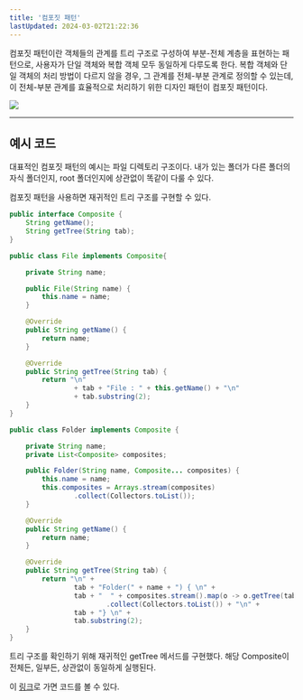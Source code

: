 ```yaml
---
title: '컴포짓 패턴'
lastUpdated: 2024-03-02T21:22:36
---
```

<p>컴포짓 패턴이란 객체들의 관계를 트리 구조로 구성하여 부분-전체 계층을 표현하는 패턴으로, 사용자가 단일 객체와 복합 객체 모두 동일하게 다루도록 한다. 복합 객체와 단일 객체의 처리 방법이 다르지 않을 경우, 그 관계를 전체-부분 관계로 정의할 수 있는데, 이 전체-부분 관계를 효율적으로 처리하기 위한 디자인 패턴이 컴포짓 패턴이다. </p>

<img src="https://t1.daumcdn.net/cfile/tistory/99E9FF455C84AF1E20">

---

## 예시 코드

<p>대표적인 컴포짓 패턴의 예시는 파일 디렉토리 구조이다. 내가 있는 폴더가 다른 폴더의 자식 폴더인지, root 폴더인지에 상관없이 똑같이 다룰 수 있다. </p>
<p>컴포짓 패턴을 사용하면 재귀적인 트리 구조를 구현할 수 있다.</p>

```java
public interface Composite {
    String getName();
    String getTree(String tab);
}
```

```java
public class File implements Composite{

    private String name;

    public File(String name) {
        this.name = name;
    }

    @Override
    public String getName() {
        return name;
    }

    @Override
    public String getTree(String tab) {
        return "\n"
                + tab + "File : " + this.getName() + "\n"
                + tab.substring(2);
    }
}
```

```java
public class Folder implements Composite {

    private String name;
    private List<Composite> composites;

    public Folder(String name, Composite... composites) {
        this.name = name;
        this.composites = Arrays.stream(composites)
                .collect(Collectors.toList());
    }

    @Override
    public String getName() {
        return name;
    }

    @Override
    public String getTree(String tab) {
        return "\n" +
                tab + "Folder(" + name + ") { \n" +
                tab + "  " + composites.stream().map(o -> o.getTree(tab + "    "))
                        .collect(Collectors.toList()) + "\n" +
                tab + "} \n" +
                tab.substring(2);
    }
}
```

트리 구조를 확인하기 위해 재귀적인 getTree 메서드를 구현했다. 해당 Composite이 전체든, 일부든, 상관없이 동일하게 실행된다.

이 <a href="https://github.com/rlaisqls/GoF-DesignPatterns/tree/master/src/main/java/com/study/gof/designpattrens/_02_StructuralPatterns/composite">링크</a>로 가면 코드를 볼 수 있다.
